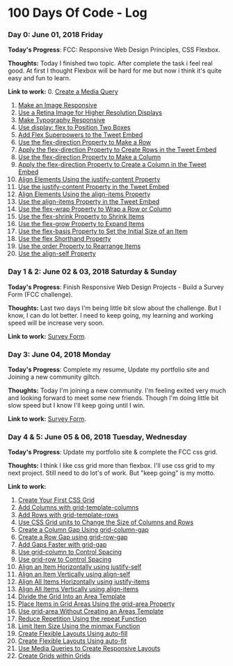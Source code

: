 # 100 Days Of Code - Log

### Day 0: June 01, 2018 Friday

**Today's Progress**: FCC: Responsive Web Design Principles, CSS Flexbox.

**Thoughts:** Today I finished two topic. After complete the task i feel real good. At first I thought Flexbox will be hard for me but now i think it's quite easy and fun to learn.

**Link to work:**
0. [Create a Media Query](https://learn.freecodecamp.org/responsive-web-design/responsive-web-design-principles/create-a-media-query)
1. [Make an Image Responsive](https://learn.freecodecamp.org/responsive-web-design/responsive-web-design-principles/make-an-image-responsive)
2. [Use a Retina Image for Higher Resolution Displays](https://learn.freecodecamp.org/responsive-web-design/responsive-web-design-principles/use-a-retina-image-for-higher-resolution-displays)
3. [Make Typography Responsive](https://learn.freecodecamp.org/responsive-web-design/responsive-web-design-principles/make-typography-responsive)
4. [Use display: flex to Position Two Boxes](https://learn.freecodecamp.org/responsive-web-design/css-flexbox/use-display-flex-to-position-two-boxes)
5. [Add Flex Superpowers to the Tweet Embed](https://learn.freecodecamp.org/responsive-web-design/css-flexbox/add-flex-superpowers-to-the-tweet-embed)
6. [Use the flex-direction Property to Make a Row](https://learn.freecodecamp.org/responsive-web-design/css-flexbox/use-the-flex-direction-property-to-make-a-row)
7. [Apply the flex-direction Property to Create Rows in the Tweet Embed](https://learn.freecodecamp.org/responsive-web-design/css-flexbox/apply-the-flex-direction-property-to-create-rows-in-the-tweet-embed)
8. [Use the flex-direction Property to Make a Column](https://learn.freecodecamp.org/responsive-web-design/css-flexbox/use-the-flex-direction-property-to-make-a-column)
9. [Apply the flex-direction Property to Create a Column in the Tweet Embed](https://learn.freecodecamp.org/responsive-web-design/css-flexbox/apply-the-flex-direction-property-to-create-a-column-in-the-tweet-embed)
10. [Align Elements Using the justify-content Property](https://learn.freecodecamp.org/responsive-web-design/css-flexbox/align-elements-using-the-justify-content-property)
11. [Use the justify-content Property in the Tweet Embed](https://learn.freecodecamp.org/responsive-web-design/css-flexbox/use-the-justify-content-property-in-the-tweet-embed)
12. [Align Elements Using the align-items Property](https://learn.freecodecamp.org/responsive-web-design/css-flexbox/align-elements-using-the-align-items-property)
13. [Use the align-items Property in the Tweet Embed](https://learn.freecodecamp.org/responsive-web-design/css-flexbox/use-the-align-items-property-in-the-tweet-embed)
14. [Use the flex-wrap Property to Wrap a Row or Column](https://learn.freecodecamp.org/responsive-web-design/css-flexbox/use-the-flex-wrap-property-to-wrap-a-row-or-column)
15. [Use the flex-shrink Property to Shrink Items](https://learn.freecodecamp.org/responsive-web-design/css-flexbox/use-the-flex-shrink-property-to-shrink-items)
16. [Use the flex-grow Property to Expand Items](https://learn.freecodecamp.org/responsive-web-design/css-flexbox/use-the-flex-grow-property-to-expand-items)
17. [Use the flex-basis Property to Set the Initial Size of an Item](https://learn.freecodecamp.org/responsive-web-design/css-flexbox/use-the-flex-basis-property-to-set-the-initial-size-of-an-item)
18. [Use the flex Shorthand Property](https://learn.freecodecamp.org/responsive-web-design/css-flexbox/use-the-flex-shorthand-property)
19. [Use the order Property to Rearrange Items](https://learn.freecodecamp.org/responsive-web-design/css-flexbox/use-the-order-property-to-rearrange-items)
20. [Use the align-self Property](https://learn.freecodecamp.org/responsive-web-design/css-flexbox/use-the-align-self-property)


### Day 1 & 2: June 02 & 03, 2018 Saturday & Sunday

**Today's Progress**: Finish Responsive Web Design Projects - Build a Survey Form (FCC challenge).

**Thoughts:** Last two days I'm being little bit slow about the challenge. But I know, I can do lot better. I need to keep going, my learning and working speed will be increase very soon.

**Link to work:** [Survey Form](https://github.com/a2-zubair/survey-form).


### Day 3: June 04, 2018 Monday

**Today's Progress**: Complete my resume, Update my portfolio site and Joining a new community giltch.

**Thoughts:** Today I'm joining a new community. I'm feeling exited very much and looking forward to meet some new friends. Though I'm doing little bit slow speed but I know I'll keep going until I win.

**Link to work:** [Survey Form](https://survey-form.glitch.me/).


### Day 4 & 5: June 05 & 06, 2018 Tuesday, Wednesday

**Today's Progress**: Update my portfolio site & complete the FCC css grid.

**Thoughts:** I think I like css grid more than flexbox. I'll use css grid to my next project. Still need to do lot's of work. But "keep going" is my motto. 

**Link to work:** 
1. [Create Your First CSS Grid](https://learn.freecodecamp.org/responsive-web-design/css-grid/create-your-first-css-grid)
2. [Add Columns with grid-template-columns](https://learn.freecodecamp.org/responsive-web-design/css-grid/add-columns-with-grid-template-columns)
3. [Add Rows with grid-template-rows](https://learn.freecodecamp.org/responsive-web-design/css-grid/add-rows-with-grid-template-rows)
4. [Use CSS Grid units to Change the Size of Columns and Rows](https://learn.freecodecamp.org/responsive-web-design/css-grid/use-css-grid-units-to-change-the-size-of-columns-and-rows)
5. [Create a Column Gap Using grid-column-gap](https://learn.freecodecamp.org/responsive-web-design/css-grid/create-a-column-gap-using-grid-column-gap)
6. [Create a Row Gap using grid-row-gap](https://learn.freecodecamp.org/responsive-web-design/css-grid/create-a-row-gap-using-grid-row-gap)
7. [Add Gaps Faster with grid-gap](https://learn.freecodecamp.org/responsive-web-design/css-grid/add-gaps-faster-with-grid-gap)
8. [Use grid-column to Control Spacing](https://learn.freecodecamp.org/responsive-web-design/css-grid/use-grid-column-to-control-spacing)
9. [Use grid-row to Control Spacing](https://learn.freecodecamp.org/responsive-web-design/css-grid/use-grid-row-to-control-spacing)
10. [Align an Item Horizontally using justify-self](https://learn.freecodecamp.org/responsive-web-design/css-grid/align-an-item-horizontally-using-justify-self)
11. [Align an Item Vertically using align-self](https://learn.freecodecamp.org/responsive-web-design/css-grid/align-an-item-vertically-using-align-self)
12. [Align All Items Horizontally using justify-items](https://learn.freecodecamp.org/responsive-web-design/css-grid/align-all-items-horizontally-using-justify-items)
13. [Align All Items Vertically using align-items](https://learn.freecodecamp.org/responsive-web-design/css-grid/align-all-items-vertically-using-align-items)
14. [Divide the Grid Into an Area Template](https://learn.freecodecamp.org/responsive-web-design/css-grid/divide-the-grid-into-an-area-template)
15. [Place Items in Grid Areas Using the grid-area Property](https://learn.freecodecamp.org/responsive-web-design/css-grid/place-items-in-grid-areas-using-the-grid-area-property)
16. [Use grid-area Without Creating an Areas Template](https://learn.freecodecamp.org/responsive-web-design/css-grid/use-grid-area-without-creating-an-areas-template)
17. [Reduce Repetition Using the repeat Function](https://learn.freecodecamp.org/responsive-web-design/css-grid/reduce-repetition-using-the-repeat-function)
18. [Limit Item Size Using the minmax Function](https://learn.freecodecamp.org/responsive-web-design/css-grid/limit-item-size-using-the-minmax-function)
19. [Create Flexible Layouts Using auto-fill](https://learn.freecodecamp.org/responsive-web-design/css-grid/create-flexible-layouts-using-auto-fill)
20. [Create Flexible Layouts Using auto-fit](https://learn.freecodecamp.org/responsive-web-design/css-grid/create-flexible-layouts-using-auto-fit)
21. [Use Media Queries to Create Responsive Layouts](https://learn.freecodecamp.org/responsive-web-design/css-grid/use-media-queries-to-create-responsive-layouts)
22. [Create Grids within Grids](https://learn.freecodecamp.org/responsive-web-design/css-grid/create-grids-within-grids)
